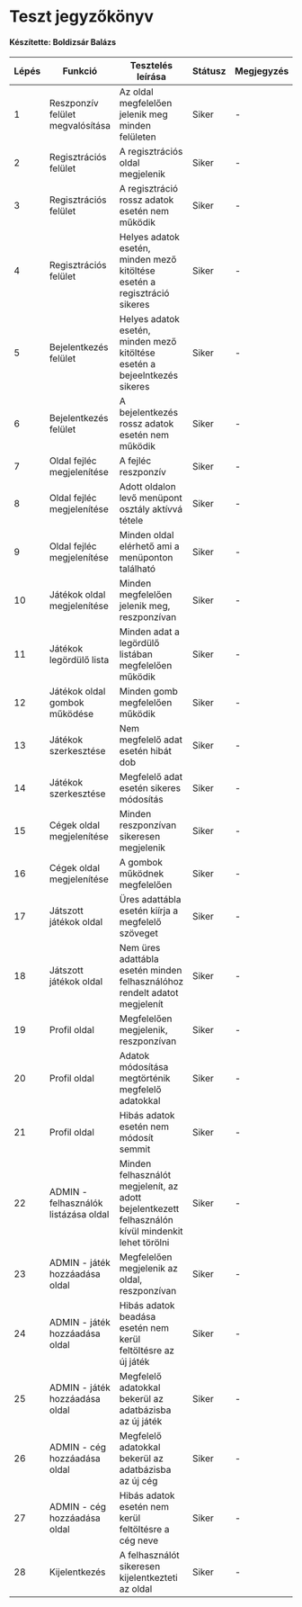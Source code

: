 # Teszt jegyzőkönyv
#### Készítette: Boldizsár Balázs

Lépés | Funkció | Tesztelés leírása | Státusz | Megjegyzés | Aláírás | Időpont
--- | --- | --- | --- | --- | --- | --- 
1 | Reszponzív felület megvalósítása | Az oldal megfelelően jelenik meg minden felületen | Siker | - | Boldizsár Balázs | 203.06.28
2 | Regisztrációs felület | A regisztrációs oldal megjelenik | Siker | - | Boldizsár Balázs | 2023.06.28
3 | Regisztrációs felület | A regisztráció rossz adatok esetén nem működik | Siker | - | Boldizsár Balázs | 2023.06.28
4 | Regisztrációs felület | Helyes adatok esetén, minden mező kitöltése esetén a regisztráció sikeres | Siker | - | Boldizsár Balázs | 2023.06.28
5 | Bejelentkezés felület | Helyes adatok esetén, minden mező kitöltése esetén a bejeelntkezés sikeres | Siker | - | Boldizsár Balázs | 2023.06.28
6 | Bejelentkezés felület | A bejelentkezés rossz adatok esetén nem működik | Siker | - | Boldizsár Balázs | 2023.06.28
7 | Oldal fejléc megjelenítése | A fejléc reszponzív | Siker | - | Boldizsár Balázs | 2023.06.28
8 | Oldal fejléc megjelenítése | Adott oldalon levő menüpont osztály aktívvá tétele | Siker | - | Boldizsár Balázs | 2023.06.28
9 | Oldal fejléc megjelenítése | Minden oldal elérhető ami a menüponton található | Siker | - | Boldizsár Balázs | 2023.06.28
10 | Játékok oldal megjelenítése | Minden megfelelően jelenik meg, reszponzívan | Siker | - | Boldizsár Balázs | 2023.06.28
11 | Játékok legördülő lista | Minden adat a legördülő listában megfelelően működik | Siker | - | Boldizsár Balázs | 2023.06.28
12 | Játékok oldal gombok működése | Minden gomb megfelelően működik | Siker | - | Boldizsár Balázs | 2023.06.28
13 | Játékok szerkesztése | Nem megfelelő adat esetén hibát dob | Siker | - | Boldizsár Balázs | 2023.06.28
14 | Játékok szerkesztése | Megfelelő adat esetén sikeres módosítás | Siker | - | Boldizsár Balázs | 2023.06.28
15 | Cégek oldal megjelenítése | Minden reszponzívan sikeresen megjelenik | Siker | - | Boldizsár Balázs | 2023.06.28
16 | Cégek oldal megjelenítése | A gombok működnek megfelelően | Siker | - | Boldizsár Balázs | 2023.06.28
17 | Játszott játékok oldal | Üres adattábla esetén kiírja a megfelelő szöveget | Siker | - | Boldizsár Balázs | 2023.06.28
18 | Játszott játékok oldal | Nem üres adattábla esetén minden felhasználóhoz rendelt adatot megjelenít | Siker | - | Boldizsár Balázs | 2023.06.28
19 | Profil oldal | Megfelelően megjelenik, reszponzívan | Siker | - | Boldizsár Balázs | 2023.06.28
20 | Profil oldal | Adatok módosítása megtörténik megfelelő adatokkal | Siker | - | Boldizsár Balázs | 2023.06.28
21 | Profil oldal | Hibás adatok esetén nem módosít semmit | Siker | - | Boldizsár Balázs | 2023.06.28
22 | ADMIN - felhasználók listázása oldal | Minden felhasználót megjelenít, az adott bejelentkezett felhasználón kívül mindenkit lehet törölni | Siker | - | Boldizsár Balázs | 2023.06.28
23 | ADMIN - játék hozzáadása oldal | Megfelelően megjelenik az oldal, reszponzívan | Siker | - | Boldizsár Balázs | 2023.06.28
24 | ADMIN - játék hozzáadása oldal | Hibás adatok beadása esetén nem kerül feltöltésre az új játék | Siker | - | Boldizsár Balázs | 2023.06.28
25 | ADMIN - játék hozzáadása oldal | Megfelelő adatokkal bekerül az adatbázisba az új játék | Siker | - | Boldizsár Balázs | 2023.06.28
26 | ADMIN - cég hozzáadása oldal | Megfelelő adatokkal bekerül az adatbázisba az új cég| Siker | - | Boldizsár Balázs | 2023.06.28
27 | ADMIN - cég hozzáadása oldal | Hibás adatok esetén nem kerül feltöltésre a cég neve | Siker | - | Boldizsár Balázs | 2023.06.28
28 | Kijelentkezés | A felhasználót sikeresen kijelentkezteti az oldal | Siker | - | Boldizsár Balázs | 2023.06.28